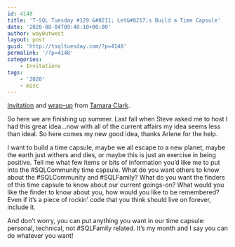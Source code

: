 ```yaml
---
id: 4148
title: 'T-SQL Tuesday #129 &#8211; Let&#8217;s Build a Time Capsule'
date: '2020-08-04T09:40:10+00:00'
author: way0utwest
layout: post
guid: 'http://tsqltuesday.com/?p=4148'
permalink: '/?p=4148'
categories:
    - Invitations
tags:
    - '2020'
    - misc
---
```


[Invitation](https://clarkcreations.net/blog/t-sql-tuesday/) and [wrap-up](https://clarkcreations.net/blog/t-sql-tuesday-129/) from [Tamara Clark](https://sqlstudies.com/).

So here we are finishing up summer. Last fall when Steve asked me to host I had this great idea…now with all of the current affairs my idea seems less than ideal. So here comes my new good idea, thanks Arlene for the help.

I want to build a time capsule, maybe we all escape to a new planet, maybe the earth just withers and dies, or maybe this is just an exercise in being positive. Tell me what few items or bits of information you’d like me to put into the #SQLCommunity time capsule. What do you want others to know about the #SQLCommunity and #SQLFamily? What do you want the finders of this time capsule to know about our current goings-on? What would you like the finder to know about you, how would you like to be remembered? Even if it’s a piece of rockin’ code that you think should live on forever, include it.

And don’t worry, you can put anything you want in our time capsule: personal, technical, not #SQLFamily related. It’s my month and I say you can do whatever you want!